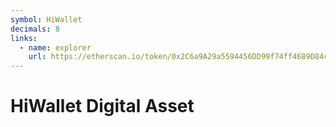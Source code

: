 ```yaml
---
symbol: HiWallet
decimals: 8
links:
  - name: explorer
    url: https://etherscan.io/token/0x2C6a9A29a5594456DD99f74ff4689D84c57F204C
---
```


# HiWallet Digital Asset
